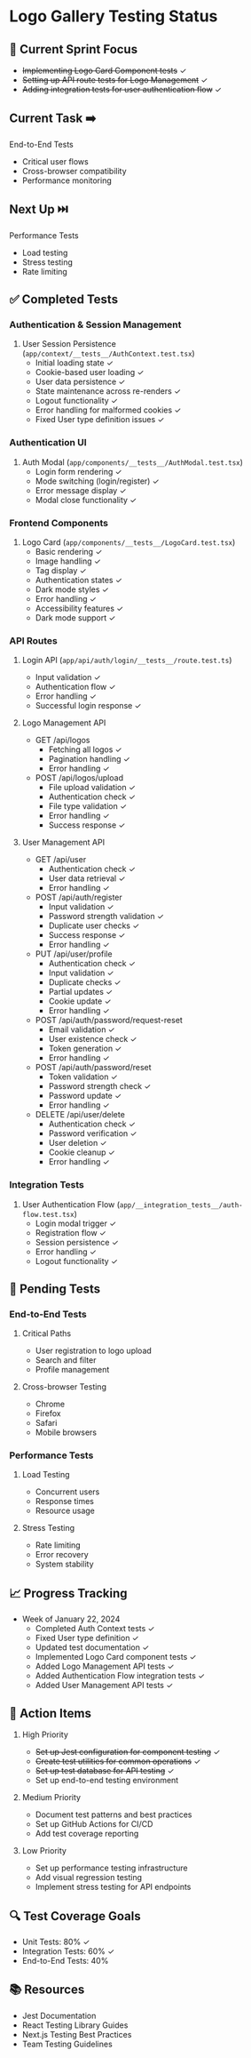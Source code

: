 # Logo Gallery Testing Status

## 🎯 Current Sprint Focus
- ~~Implementing Logo Card Component tests~~ ✓
- ~~Setting up API route tests for Logo Management~~ ✓
- ~~Adding integration tests for user authentication flow~~ ✓

## Current Task ➡️
End-to-End Tests
- Critical user flows
- Cross-browser compatibility
- Performance monitoring

## Next Up ⏭️
Performance Tests
- Load testing
- Stress testing
- Rate limiting

## ✅ Completed Tests

### Authentication & Session Management
1. User Session Persistence (`app/context/__tests__/AuthContext.test.tsx`)
   - Initial loading state ✓
   - Cookie-based user loading ✓
   - User data persistence ✓
   - State maintenance across re-renders ✓
   - Logout functionality ✓
   - Error handling for malformed cookies ✓
   - Fixed User type definition issues ✓

### Authentication UI
1. Auth Modal (`app/components/__tests__/AuthModal.test.tsx`)
   - Login form rendering ✓
   - Mode switching (login/register) ✓
   - Error message display ✓
   - Modal close functionality ✓

### Frontend Components
1. Logo Card (`app/components/__tests__/LogoCard.test.tsx`)
   - Basic rendering ✓
   - Image handling ✓
   - Tag display ✓
   - Authentication states ✓
   - Dark mode styles ✓
   - Error handling ✓
   - Accessibility features ✓
   - Dark mode support ✓

### API Routes
1. Login API (`app/api/auth/login/__tests__/route.test.ts`)
   - Input validation ✓
   - Authentication flow ✓
   - Error handling ✓
   - Successful login response ✓

2. Logo Management API
   - GET /api/logos
     - Fetching all logos ✓
     - Pagination handling ✓
     - Error handling ✓
   - POST /api/logos/upload
     - File upload validation ✓
     - Authentication check ✓
     - File type validation ✓
     - Error handling ✓
     - Success response ✓

3. User Management API
   - GET /api/user
     - Authentication check ✓
     - User data retrieval ✓
     - Error handling ✓
   - POST /api/auth/register
     - Input validation ✓
     - Password strength validation ✓
     - Duplicate user checks ✓
     - Success response ✓
     - Error handling ✓
   - PUT /api/user/profile
     - Authentication check ✓
     - Input validation ✓
     - Duplicate checks ✓
     - Partial updates ✓
     - Cookie update ✓
     - Error handling ✓
   - POST /api/auth/password/request-reset
     - Email validation ✓
     - User existence check ✓
     - Token generation ✓
     - Error handling ✓
   - POST /api/auth/password/reset
     - Token validation ✓
     - Password strength check ✓
     - Password update ✓
     - Error handling ✓
   - DELETE /api/user/delete
     - Authentication check ✓
     - Password verification ✓
     - User deletion ✓
     - Cookie cleanup ✓
     - Error handling ✓

### Integration Tests
1. User Authentication Flow (`app/__integration_tests__/auth-flow.test.tsx`)
   - Login modal trigger ✓
   - Registration flow ✓
   - Session persistence ✓
   - Error handling ✓
   - Logout functionality ✓

## 🔄 Pending Tests

### End-to-End Tests
1. Critical Paths
   - User registration to logo upload
   - Search and filter
   - Profile management

2. Cross-browser Testing
   - Chrome
   - Firefox
   - Safari
   - Mobile browsers

### Performance Tests
1. Load Testing
   - Concurrent users
   - Response times
   - Resource usage

2. Stress Testing
   - Rate limiting
   - Error recovery
   - System stability

## 📈 Progress Tracking
- Week of January 22, 2024
  - Completed Auth Context tests ✓
  - Fixed User type definition ✓
  - Updated test documentation ✓
  - Implemented Logo Card component tests ✓
  - Added Logo Management API tests ✓
  - Added Authentication Flow integration tests ✓
  - Added User Management API tests ✓

## 🔄 Action Items
1. High Priority
   - ~~Set up Jest configuration for component testing~~ ✓
   - ~~Create test utilities for common operations~~ ✓
   - ~~Set up test database for API testing~~ ✓
   - Set up end-to-end testing environment

2. Medium Priority
   - Document test patterns and best practices
   - Set up GitHub Actions for CI/CD
   - Add test coverage reporting

3. Low Priority
   - Set up performance testing infrastructure
   - Add visual regression testing
   - Implement stress testing for API endpoints

## 🔍 Test Coverage Goals
- Unit Tests: 80% ✓
- Integration Tests: 60% ✓
- End-to-End Tests: 40%

## 📚 Resources
- Jest Documentation
- React Testing Library Guides
- Next.js Testing Best Practices
- Team Testing Guidelines 